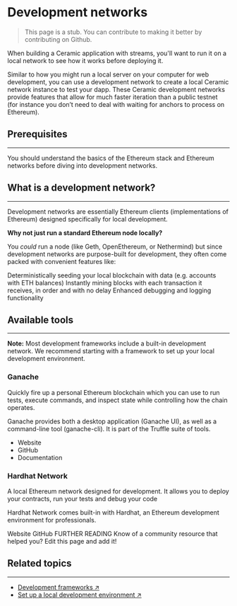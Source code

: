 # Development networks

> This page is a stub. You can contribute to making it better by contributing on Github.

When building a Ceramic application with streams, you'll want to run it on a local network to see how it works before deploying it.

Similar to how you might run a local server on your computer for web development, you can use a development network to create a local Ceramic network instance to test your dapp. These Ceramic development networks provide features that allow for much faster iteration than a public testnet (for instance you don’t need to deal with waiting for anchors to process on Ethereum).

## Prerequisites

---

You should understand the basics of the Ethereum stack and Ethereum networks before diving into development networks.

## What is a development network?

---

Development networks are essentially Ethereum clients (implementations of Ethereum) designed specifically for local development.

**Why not just run a standard Ethereum node locally?**

You *could* run a node (like Geth, OpenEthereum, or Nethermind) but since development networks are purpose-built for development, they often come packed with convenient features like:

Deterministically seeding your local blockchain with data (e.g. accounts with ETH balances)
Instantly mining blocks with each transaction it receives, in order and with no delay
Enhanced debugging and logging functionality

## Available tools

---

**Note:** Most development frameworks include a built-in development network. We recommend starting with a framework to set up your local development environment.

### Ganache
Quickly fire up a personal Ethereum blockchain which you can use to run tests, execute commands, and inspect state while controlling how the chain operates.

Ganache provides both a desktop application (Ganache UI), as well as a command-line tool (ganache-cli). It is part of the Truffle suite of tools.

- Website
- GitHub
- Documentation

### Hardhat Network
A local Ethereum network designed for development. It allows you to deploy your contracts, run your tests and debug your code

Hardhat Network comes built-in with Hardhat, an Ethereum development environment for professionals.

Website
GitHub
FURTHER READING
Know of a community resource that helped you? Edit this page and add it!

## Related topics

---

- [Development frameworks ↗]()
- [Set up a local development environment ↗]()